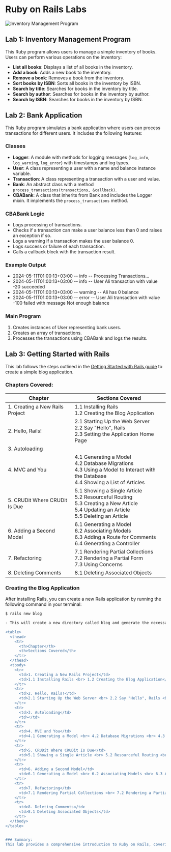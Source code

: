# Ruby on Rails Labs

![Inventory Management Program](https://github.com/ZeinabAbdelghaffar/Ruby-on-Rails/assets/87963230/eea767fe-41f5-45d9-85ec-d6ea96cfc490)

## Lab 1: Inventory Management Program

This Ruby program allows users to manage a simple inventory of books. Users can perform various operations on the inventory:

- **List all books**: Displays a list of all books in the inventory.
- **Add a book**: Adds a new book to the inventory.
- **Remove a book**: Removes a book from the inventory.
- **Sort books by ISBN**: Sorts all books in the inventory by ISBN.
- **Search by title**: Searches for books in the inventory by title.
- **Search by author**: Searches for books in the inventory by author.
- **Search by ISBN**: Searches for books in the inventory by ISBN.

## Lab 2: Bank Application

This Ruby program simulates a bank application where users can process transactions for different users. It includes the following features:

### Classes
- **Logger**: A module with methods for logging messages (`log_info`, `log_warning`, `log_error`) with timestamps and log types.
- **User**: A class representing a user with a name and balance instance variable.
- **Transaction**: A class representing a transaction with a user and value.
- **Bank**: An abstract class with a method `process_transactions(transactions, &callback)`.
- **CBABank**: A class that inherits from Bank and includes the Logger mixin. It implements the `process_transactions` method.

### CBABank Logic
- Logs processing of transactions.
- Checks if a transaction can make a user balance less than 0 and raises an exception if so.
- Logs a warning if a transaction makes the user balance 0.
- Logs success or failure of each transaction.
- Calls a callback block with the transaction result.

### Example Output
- 2024-05-11T01:00:13+03:00 -- info -- Processing Transactions...
- 2024-05-11T01:00:13+03:00 -- info -- User Ali transaction with value -20 succeeded
- 2024-05-11T01:00:13+03:00 -- warning -- Ali has 0 balance
- 2024-05-11T01:00:13+03:00 -- error -- User Ali transaction with value -100 failed with message Not enough balance

### Main Program
1. Creates instances of User representing bank users.
2. Creates an array of transactions.
3. Processes the transactions using CBABank and logs the results.

## Lab 3: Getting Started with Rails

This lab follows the steps outlined in the [Getting Started with Rails guide](https://guides.rubyonrails.org/getting_started.html) to create a simple blog application.

### Chapters Covered:

<table>
  <thead>
    <tr>
      <th>Chapter</th>
      <th>Sections Covered</th>
    </tr>
  </thead>
  <tbody>
    <tr>
      <td>1. Creating a New Rails Project</td>
      <td>1.1 Installing Rails <br> 1.2 Creating the Blog Application</td>
    </tr>
    <tr>
      <td>2. Hello, Rails!</td>
      <td>2.1 Starting Up the Web Server <br> 2.2 Say "Hello", Rails <br> 2.3 Setting the Application Home Page</td>
    </tr>
    <tr>
      <td>3. Autoloading</td>
      <td></td>
    </tr>
    <tr>
      <td>4. MVC and You</td>
      <td>4.1 Generating a Model <br> 4.2 Database Migrations <br> 4.3 Using a Model to Interact with the Database <br> 4.4 Showing a List of Articles</td>
    </tr>
    <tr>
      <td>5. CRUDit Where CRUDit Is Due</td>
      <td>5.1 Showing a Single Article <br> 5.2 Resourceful Routing <br> 5.3 Creating a New Article <br> 5.4 Updating an Article <br> 5.5 Deleting an Article</td>
    </tr>
    <tr>
      <td>6. Adding a Second Model</td>
      <td>6.1 Generating a Model <br> 6.2 Associating Models <br> 6.3 Adding a Route for Comments <br> 6.4 Generating a Controller</td>
    </tr>
    <tr>
      <td>7. Refactoring</td>
      <td>7.1 Rendering Partial Collections <br> 7.2 Rendering a Partial Form <br> 7.3 Using Concerns</td>
    </tr>
    <tr>
      <td>8. Deleting Comments</td>
      <td>8.1 Deleting Associated Objects</td>
    </tr>
  </tbody>
</table>

### Creating the Blog Application

After installing Rails, you can create a new Rails application by running the following command in your terminal:

```bash
$ rails new blog

- This will create a new directory called blog and generate the necessary files and folders for a Rails application. Here's a basic rundown of the function of each of the files and folders that Rails creates by default:

<table>
  <thead>
    <tr>
      <th>Chapter</th>
      <th>Sections Covered</th>
    </tr>
  </thead>
  <tbody>
    <tr>
      <td>1. Creating a New Rails Project</td>
      <td>1.1 Installing Rails <br> 1.2 Creating the Blog Application</td>
    </tr>
    <tr>
      <td>2. Hello, Rails!</td>
      <td>2.1 Starting Up the Web Server <br> 2.2 Say "Hello", Rails <br> 2.3 Setting the Application Home Page</td>
    </tr>
    <tr>
      <td>3. Autoloading</td>
      <td></td>
    </tr>
    <tr>
      <td>4. MVC and You</td>
      <td>4.1 Generating a Model <br> 4.2 Database Migrations <br> 4.3 Using a Model to Interact with the Database <br> 4.4 Showing a List of Articles</td>
    </tr>
    <tr>
      <td>5. CRUDit Where CRUDit Is Due</td>
      <td>5.1 Showing a Single Article <br> 5.2 Resourceful Routing <br> 5.3 Creating a New Article <br> 5.4 Updating an Article <br> 5.5 Deleting an Article</td>
    </tr>
    <tr>
      <td>6. Adding a Second Model</td>
      <td>6.1 Generating a Model <br> 6.2 Associating Models <br> 6.3 Adding a Route for Comments <br> 6.4 Generating a Controller</td>
    </tr>
    <tr>
      <td>7. Refactoring</td>
      <td>7.1 Rendering Partial Collections <br> 7.2 Rendering a Partial Form <br> 7.3 Using Concerns</td>
    </tr>
    <tr>
      <td>8. Deleting Comments</td>
      <td>8.1 Deleting Associated Objects</td>
    </tr>
  </tbody>
</table>


### Summary:
This lab provides a comprehensive introduction to Ruby on Rails, covering key concepts like MVC architecture, model generation, database interactions, routing, and basic security considerations. By following the steps in this guide, you will have created a functional blog application that demonstrates the core principles of Rails development.
